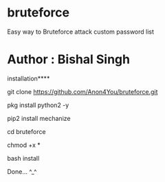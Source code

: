 # bruteforce
Easy way to Bruteforce attack custom password list

# Author : Bishal Singh

installation****

git clone https://github.com/Anon4You/bruteforce.git

pkg install python2 -y

pip2 install mechanize

cd bruteforce

chmod +x *

bash install

Done... ^_^
